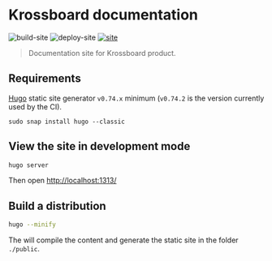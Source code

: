 # Krossboard documentation

![build-site](https://github.com/2-alchemists/krossboard-docs/workflows/build%20site/badge.svg)
![deploy-site](https://github.com/2-alchemists/krossboard-docs/workflows/deploy%20site/badge.svg)
[![site](https://img.shields.io/badge/%F0%9F%8C%8E-site-blue?style=flat)](https://krossboard.app/)

> Documentation site for Krossboard product.

## Requirements

[Hugo](https://gohugo.io/) static site generator `v0.74.x` minimum (`v0.74.2` is the version currently used by the CI).

```
sudo snap install hugo --classic
```

## View the site in development mode

```sh
hugo server
```

Then open [http://localhost:1313/](http://localhost:1313/)

## Build a distribution

```sh
hugo --minify
```

The will compile the content and generate the static site in the folder `./public`.